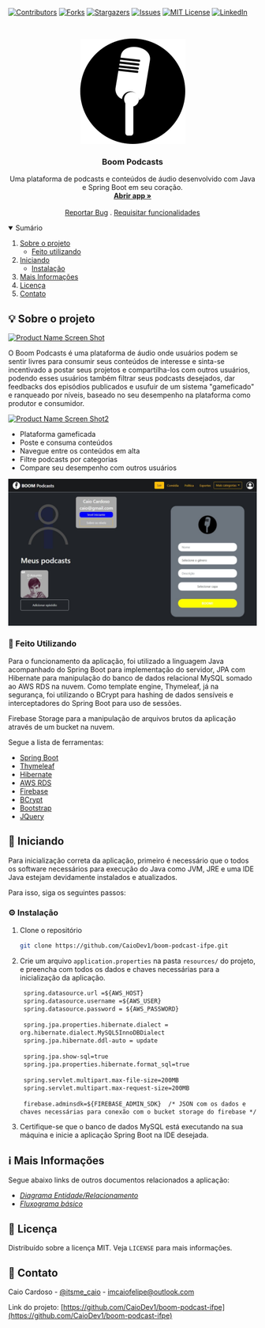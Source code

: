 [![Contributors][contributors-shield]][contributors-url]
[![Forks][forks-shield]][forks-url]
[![Stargazers][stars-shield]][stars-url]
[![Issues][issues-shield]][issues-url]
[![MIT License][license-shield]][license-url]
[![LinkedIn][linkedin-shield]][linkedin-url]


<!-- PROJECT LOGO -->
<br />
<p align="center">
  <a href="https://github.com/CaioDev1/boom-podcast-ifpe">
    <img src="src/main/resources/static/boom_podcast_icon.png" alt="Logo">
  </a>

  <h3 align="center">Boom Podcasts</h3>

  <p align="center">
    Uma plataforma de podcasts e conteúdos de áudio desenvolvido com Java e Spring Boot em seu coração.
    <br />
    <a href="http://boompodcasts.herokuapp.com"><strong>Abrir app »</strong></a>
    <br />
    <br />
    <a href="https://github.com/CaioDev1/boom-podcast-ifpe/issues">Reportar Bug</a>
    .
    <a href="https://github.com/CaioDev1/boom-podcast-ifpe/issues">Requisitar funcionalidades</a>
  </p>
</p>



<!-- TABLE OF CONTENTS -->
<details open="open">
  <summary>Sumário</summary>
  <ol>
    <li>
      <a href="#sobre-o-projeto">Sobre o projeto</a>
      <ul>
        <li><a href="#feito-utilizando">Feito utilizando</a></li>
      </ul>
    </li>
    <li>
      <a href="#iniciando">Iniciando</a>
      <ul>
        <li><a href="#instalação">Instalação</a></li>
      </ul>
    </li>
    <li><a href="#mais-informações">Mais Informações</a></li>
    <li><a href="#licença">Licença</a></li>
    <li><a href="#contato">Contato</a></li>
  </ol>
</details>



<!-- ABOUT THE PROJECT -->
<h2 id="sobre-o-projeto">💡 Sobre o projeto</h2>

[![Product Name Screen Shot][product-screenshot]](http://boompodcasts.herokuapp.com)

O Boom Podcasts é uma plataforma de áudio onde usuários podem se sentir livres para consumir seus conteúdos de interesse e sinta-se incentivado a postar seus projetos e compartilha-los com outros usuários, podendo esses usuários também filtrar seus podcasts desejados, dar feedbacks dos episódios publicados e usufuir de um sistema "gameficado" e ranqueado por níveis, baseado no seu desempenho na plataforma como produtor e consumidor.

[![Product Name Screen Shot2][product-screenshot2]](http://boompodcasts.herokuapp.com)

* Plataforma gameficada
* Poste e consuma conteúdos
* Navegue entre os conteúdos em alta
* Filtre podcasts por categorias
* Compare seu desempenho com outros usuários

[![Product Name Screen Shot3][product-screenshot3]](http://boompodcasts.herokuapp.com)

<h3 id="feito-utilizando">🔧 Feito Utilizando</h3>

Para o funcionamento da aplicação, foi utilizado a linguagem Java acompanhado do Spring Boot para implementação do servidor, JPA com Hibernate para manipulação do banco de dados relacional MySQL somado ao AWS RDS na nuvem. Como template engine, Thymeleaf, já na segurança, foi utilizando o BCrypt para hashing de dados sensíveis e interceptadores do Spring Boot para uso de sessões.

Firebase Storage para a manipulação de arquivos brutos da aplicação através de um bucket na nuvem.

Segue a lista de ferramentas:
* [Spring Boot](https://spring.io/)
* [Thymeleaf](https://www.thymeleaf.org/)
* [Hibernate](https://hibernate.org/)
* [AWS RDS](https://aws.amazon.com/pt/rds/)
* [Firebase](https://www.firebase.com/)
* [BCrypt](https://mvnrepository.com/artifact/org.springframework.boot/spring-boot-starter-security)
* [Bootstrap](https://getbootstrap.com/)
* [JQuery](https://jquery.com/)


<!-- GETTING STARTED -->
<h2 id="Iniciando">📖 Iniciando</h2>

Para inicialização correta da aplicação, primeiro é necessário que o todos os software necessários para execução do Java como JVM, JRE e uma IDE Java estejam devidamente instalados e atualizados.

Para isso, siga os seguintes passos:

<h3 id="instalação">⚙ Instalação</h3>

1. Clone o repositório
   ```sh
   git clone https://github.com/CaioDev1/boom-podcast-ifpe.git
   ```
2. Crie um arquivo `application.properties` na pasta `resources/` do projeto, e preencha com todos os dados e chaves necessárias para a inicialização da aplicação.
   ```
    spring.datasource.url =${AWS_HOST}
    spring.datasource.username =${AWS_USER}
    spring.datasource.password = ${AWS_PASSWORD}

    spring.jpa.properties.hibernate.dialect = org.hibernate.dialect.MySQL5InnoDBDialect
    spring.jpa.hibernate.ddl-auto = update

    spring.jpa.show-sql=true
    spring.jpa.properties.hibernate.format_sql=true

    spring.servlet.multipart.max-file-size=200MB
    spring.servlet.multipart.max-request-size=200MB

    firebase.adminsdk=${FIREBASE_ADMIN_SDK}  /* JSON com os dados e chaves necessárias para conexão com o bucket storage do firebase */
   ```
3. Certifique-se que o banco de dados MySQL está executando na sua máquina e inicie a aplicação Spring Boot na IDE desejada.


<!-- USAGE EXAMPLES -->
<h2 id="mais-informações">ℹ Mais Informações</h2>

Segue abaixo links de outros documentos relacionados a aplicação:

* _[Diagrama Entidade/Relacionamento](https://lucid.app/documents/view/f397d79a-0486-4df0-8df3-5623fae9ec6e)_
* _[Fluxograma básico](https://lucid.app/lucidchart/e2bc8b9e-474e-4e62-8cd1-a6a5283570b6/view)_


<!-- LICENSE -->
<h2 id="licença">📜 Licença</h2>

Distribuído sobre a licença MIT. Veja `LICENSE` para mais informações.


<!-- CONTACT -->
<h2 id="contato">📩 Contato</h2>

Caio Cardoso - [@itsme_caio](https://instagram.com/itsme_caio) - imcaiofelipe@outlook.com

Link do projeto: [https://github.com/CaioDev1/boom-podcast-ifpe](https://github.com/CaioDev1/boom-podcast-ifpe)





<!-- MARKDOWN LINKS & IMAGES -->
<!-- https://www.markdownguide.org/basic-syntax/#reference-style-links -->
[contributors-shield]: https://img.shields.io/github/contributors/CaioDev1/boom-podcast-ifpe.svg?style=for-the-badge
[contributors-url]: https://github.com/CaioDev1/boom-podcast-ifpe/graphs/contributors
[forks-shield]: https://img.shields.io/github/forks/CaioDev1/boom-podcast-ifpe.svg?style=for-the-badge
[forks-url]: https://github.com/CaioDev1/boom-podcast-ifpe/network/members
[stars-shield]: https://img.shields.io/github/stars/CaioDev1/boom-podcast-ifpe.svg?style=for-the-badge
[stars-url]: https://github.com/CaioDev1/boom-podcast-ifpe/stargazers
[issues-shield]: https://img.shields.io/github/issues/CaioDev1/boom-podcast-ifpe.svg?style=for-the-badge
[issues-url]: https://github.com/CaioDev1/boom-podcast-ifpe/issues
[license-shield]: https://img.shields.io/github/license/CaioDev1/boom-podcast-ifpe.svg?style=for-the-badge
[license-url]: https://github.com/CaioDev1/boom-podcast-ifpe/blob/master/LICENSE.txt
[linkedin-shield]: https://img.shields.io/badge/-LinkedIn-black.svg?style=for-the-badge&logo=linkedin&colorB=555
[linkedin-url]: https://www.linkedin.com/in/caio-cardoso-158133196
[product-screenshot]: src/main/resources/static/boompodcasts-gif1.gif
[product-screenshot2]: src/main/resources/static/boompodcasts-gif2.gif
[product-screenshot3]: src/main/resources/static/boompodcasts-img1.jpeg
